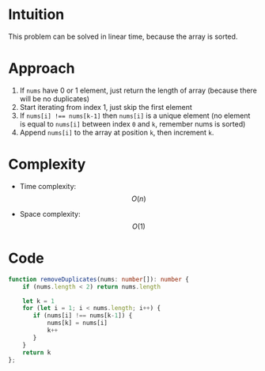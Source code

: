 # Intuition
This problem can be solved in linear time, because the array is sorted.
# Approach
1. If `nums` have 0 or 1 element, just return the length of array (because there will be no duplicates)
2. Start iterating from index 1, just skip the first element
3. If `nums[i] !== nums[k-1]` then `nums[i]` is a unique element (no element is equal to `nums[i]` between index `0` and `k`, remember nums is sorted)
4. Append `nums[i]` to the array at position `k`, then increment `k`.
# Complexity
- Time complexity: $$O(n)$$

- Space complexity: $$O(1)$$

# Code
```ts
function removeDuplicates(nums: number[]): number { 
    if (nums.length < 2) return nums.length

    let k = 1
    for (let i = 1; i < nums.length; i++) {
       if (nums[i] !== nums[k-1]) {
           nums[k] = nums[i]
           k++
       }
    }
    return k
};
```